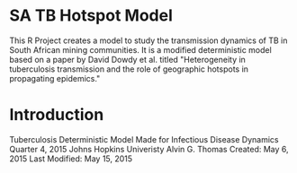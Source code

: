 # SA TB Hotspot Model
This R Project creates a model to study the transmission dynamics of TB in South African mining communities. It is a modified deterministic model based on a paper by David Dowdy et al. titled "Heterogeneity in tuberculosis transmission and the role of geographic hotspots in propagating epidemics." 

# Introduction
Tuberculosis Deterministic Model
Made for Infectious Disease Dynamics
Quarter 4, 2015
Johns Hopkins Univeristy
Alvin G. Thomas
Created: May 6, 2015
Last Modified: May 15, 2015
